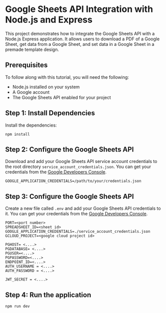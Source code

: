 # Google Sheets API Integration with Node.js and Express

This project demonstrates how to integrate the Google Sheets API with a Node.js Express application. It allows users to download a PDF of a Google Sheet, get data from a Google Sheet, and set data in a Google Sheet in a premade template design.

## Prerequisites

To follow along with this tutorial, you will need the following:

- Node.js installed on your system
- A Google account
- The Google Sheets API enabled for your project

## Step 1: Install Dependencies

Install the dependencies:

```
npm install
```

## Step 2: Configure the Google Sheets API

Download and add your Google Sheets API service account credentials to the root directory `service_account_credentials.json`. You can get your credentials from the [Google Developers Console](https://console.developers.google.com/).

```
GOOGLE_APPLICATION_CREDENTIALS=/path/to/your/credentials.json
```

## Step 3: Configure the Google Sheets API

Create a new file called `.env` and add your Google Sheets API credentials to it. You can get your credentials from the [Google Developers Console](https://console.developers.google.com/).

```
PORT=<port number>
SPREADSHEET_ID=<sheet id>
GOOGLE_APPLICATION_CREDENTIALS=./service_account_credentials.json
GCLOUD_PROJECT=<google cloud project id>

PGHOST= <....>
PGDATABASE= <....>
PGUSER=<....>
PGPASSWORD=<....>
ENDPOINT_ID=<....>
AUTH_USERNAME = <....>
AUTH_PASSWORD = <....>

JWT_SECRET = <....>
```

## Step 4: Run the application

```
npm run dev
```
